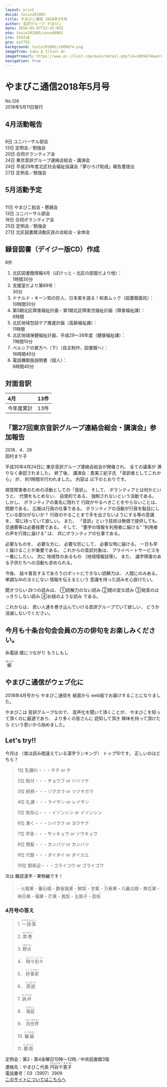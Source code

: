 ```yaml
---
layout: print
docid: tusin201805
title: やまびこ通信 2018年5月号 
author: 音訳グループ やまびこ
date: 2018-05-07T12:42:05Z
oto: tusin201805/sound0001
iro: 5F831B
gra: eaf755
background: tusin201805/1089674.png
imagefrom: kabu @ Illust AC
imagefromurl: https://www.ac-illust.com/main/detail.php?id=1089674&word=%E7%B7%91%E3%81%AE%E3%81%8D%E3%82%89%E3%81%8D%E3%82%89%E8%83%8C%E6%99%AF%E7%B4%A0%E6%9D%90
navigation: true
---
```

   

# <span data-dur="4.096" data-begin="2.050">やまびこ通信2018年5月号</span>

<span data-dur="2.477" data-begin="6.146">No.126</span>  
<span data-dur="4.023" data-begin="8.623">2018年5月11日発行</span>

<!--span data-dur="1.582" data-begin="12.646">読み上げ時間：</span>
<span data-dur="2.509" data-begin="14.228">7分42秒</span-->

## <span data-dur="2.55" data-begin="16.737">4月活動報告</span>

<img class="migi" src="media/tusin201805/cut1.png" alt="" />

<span data-dur="1.011" data-begin="19.287">8日</span>
<span data-dur="2.278" data-begin="20.298">ユニバーサル部会</span>  
<span data-dur="1.487" data-begin="22.576">13日</span>
<span data-dur="2.786" data-begin="24.063">定例会／勉強会</span>  
<span data-dur="1.026" data-begin="26.849">20日</span>
<span data-dur="2.46" data-begin="27.875">合同ボランティア会</span>  
<span data-dur="1.391" data-begin="30.335">24日</span>
<span data-dur="4.923" data-begin="31.726">東京音訳グループ連絡会総会・講演会</span>  
<span data-dur="1.391" data-begin="36.649">24日</span>
<span data-dur="7.124" data-begin="38.040">平成29年度北区社会福祉協議会「夢ひろげ助成」報告書提出</span>  
<span data-dur="1.628" data-begin="45.164">27日</span>
<span data-dur="2.785" data-begin="46.792">定例会／勉強会</span>

## <span data-dur="2.499" data-begin="49.577">5月活動予定</span>

<img class="migi" src="media/tusin201805/cut2.png" alt="" />

<span data-dur="1.497" data-begin="52.076">11日</span>
<span data-dur="3.339" data-begin="53.573">やまびこ総会・懇親会</span>  
<span data-dur="1.488" data-begin="56.912">13日</span>
<span data-dur="2.277" data-begin="58.400">ユニバーサル部会</span>  
<span data-dur="1.536" data-begin="60.677">18日</span>
<span data-dur="2.459" data-begin="62.213">合同ボランティア会</span>  
<span data-dur="1.496" data-begin="64.672">25日</span>
<span data-dur="2.785" data-begin="66.168">定例会／勉強会</span>  
<span data-dur="1.627" data-begin="68.953">27日</span>
<span data-dur="5.308" data-begin="70.580">北区図書館活動区民の会総会・全体会</span>

## <span data-dur="3.853" data-begin="75.888">録音図書（デイジー版CD）作成</span>

<span data-dur="1.671" data-begin="79.741">8件</span>

1. <span data-dur="5.601" data-begin="82.303">北区図書館情報4月（ぽけっと・北区の部屋だより他）：</span>  
<span data-dur="2.462" data-begin="87.904">1時間30分</span>
2. <span data-dur="2.769" data-begin="91.085">支援室だより第89号：</span>  
<span data-dur="1.901" data-begin="93.854">30分</span>
3. <span data-dur="1.569" data-begin="96.652">ドナルド・キーン</span><span data-dur="1.354" data-begin="98.221">知の巨人、</span><span data-dur="1.666" data-begin="99.575">日本美を語る！</span><span data-dur="1.34" data-begin="101.241">和楽ムック</span><span data-dur="1.555" data-begin="102.581">（図書館委託）：</span>  
<span data-dur="2.479" data-begin="104.136">10時間30分</span>
4. <span data-dur="1.181" data-begin="107.465">第5期</span><span data-dur="2.582" data-begin="108.646">北区障害福祉計画・</span><span data-dur="1.245" data-begin="111.228">第1期</span><span data-dur="2.676" data-begin="112.473">北区障害児福祉計画</span><span data-dur="1.649" data-begin="115.149">（障害福祉課）：</span>  
<span data-dur="1.833" data-begin="116.798">6時間</span>
5. <span data-dur="3.197" data-begin="119.365">北区地域包括ケア推進計画</span><span data-dur="1.51" data-begin="122.562">（高齢福祉課）：</span>  
<span data-dur="2.063" data-begin="124.072">11時間</span>
6. <span data-dur="2.731" data-begin="127.026">北区地域保健福祉計画、</span><span data-dur="2.963" data-begin="129.757">平成29～38年度</span><span data-dur="1.564" data-begin="132.720">（健康福祉課）：</span>  
<span data-dur="2.229" data-begin="134.284">7時間10分</span>
7. <span data-dur="1.758" data-begin="137.379">ペルシアの彼方へ</span><span data-dur="0.725" data-begin="139.137">（下）</span><span data-dur="1.523" data-begin="139.862">（自主制作、</span><span data-dur="1.322" data-begin="141.385">図書館へ）：</span>  
<span data-dur="2.672" data-begin="142.707">16時間40分</span>
8. <span data-dur="2.796" data-begin="146.284">電話機取扱説明書</span><span data-dur="0.987" data-begin="149.080">（個人）：</span>  
<span data-dur="2.47" data-begin="150.067">6時間40分</span>

## <span data-dur="2.099" data-begin="152.537">対面音訳</span>

|<span data-dur="1.12" data-begin="154.636">4月</span>|<span data-dur="1.974" data-begin="155.756">13件</span>|
|:---|---:|
|<span data-dur="1.779" data-begin="157.730">今年度累計</span>|<span data-dur="1.975" data-begin="159.509">13件</span>|

## <span data-dur="1.783" data-begin="161.484">「第27回</span><span data-dur="3.183" data-begin="163.267">東京音訳グループ連絡会</span><span data-dur="2.102" data-begin="166.450">総会・講演会」</span><span data-dur="2.109" data-begin="168.552">参加報告</span>

<span data-dur="3.525" data-begin="170.661">2018．4．28</span>  
<span data-dur="1.875" data-begin="174.186">田村まり子</span>

<span data-dur="3.279" data-begin="176.061">平成30年4月24日に</span>
<span data-dur="4.745" data-begin="179.340">東京音訳グループ連絡会総会が開催され、</span>
<span data-dur="1.615" data-begin="184.085">全ての議事が</span>
<span data-dur="3.488" data-begin="185.700">滞りなく承認されました。</span>
<span data-dur="1.306" data-begin="189.188">終了後、</span>
<span data-dur="2.35" data-begin="190.494">講演会：恵美三紀子氏</span>
<span data-dur="2.033" data-begin="192.844">「音訳者としてこれから」</span>
<span data-dur="0.764" data-begin="194.877">が、</span>
<span data-dur="3.487" data-begin="195.641">約1時間半行われました。</span>
<span data-dur="1.298" data-begin="199.128">内容は</span>
<span data-dur="2.953" data-begin="200.426">以下のとおりです。</span>

<span data-dur="4.199" data-begin="203.379">視覚障害者のための活動としての「音訳」。</span>
<span data-dur="1.05" data-begin="207.578">そして、</span>
<span data-dur="2.436" data-begin="208.628">ボランティアとは何かというと、</span>
<span data-dur="1.894" data-begin="211.064">代償をもとめない、</span>
<span data-dur="1.666" data-begin="212.958">自発的である、</span>
<span data-dur="3.377" data-begin="214.624">強制されないという活動である。</span>
<span data-dur="1.038" data-begin="218.001">しかし、</span>
<span data-dur="2.311" data-begin="219.039">ボランティアの美名に隠れて</span>
<span data-dur="2.854" data-begin="221.350">行政がやるべきことをやらないことは、</span>
<span data-dur="2.256" data-begin="224.204">問題である。</span>
<span data-dur="3.235" data-begin="226.460">広報は行政の仕事である。</span>
<span data-dur="4.565" data-begin="229.695">ボランティアの活動が行政を駄目にしている部分がないか？</span>
<span data-dur="4.198" data-begin="234.260">行政のやることまで手を出さないようにする等の意識を、</span>
<span data-dur="2.883" data-begin="238.458">常に持っていて欲しい。</span>
<span data-dur="0.845" data-begin="241.341">また、</span>
<span data-dur="3.67" data-begin="242.186">「音訳」という技術は無償で提供しても、</span>
<span data-dur="3.389" data-begin="245.856">交通費等は必要経費である。</span>
<span data-dur="1.049" data-begin="249.245">そして、</span>
<span data-dur="2.659" data-begin="250.294">&ldquo;墨字の情報を利用者に届ける&rdquo;</span>
<span data-dur="2.591" data-begin="252.953">&ldquo;利用者の声を行政に届ける&rdquo;</span>
<span data-dur="0.733" data-begin="255.544">は、</span>
<span data-dur="3.641" data-begin="256.277">共にボランティアの仕事である。</span>

<span data-dur="1.601" data-begin="259.918">必要なものを、</span>
<span data-dur="1.653" data-begin="261.519">必要な方に、</span>
<span data-dur="1.986" data-begin="263.172">必要な形にして、</span>
<span data-dur="2.832" data-begin="265.158">必要な時に届ける。</span>
<span data-dur="3.945" data-begin="267.990">一日も早く届けることが重要である。</span>
<span data-dur="2.263" data-begin="271.935">これからの音訳対象は、</span>
<span data-dur="3.486" data-begin="274.198">プライベートサービスを一番にしたい。</span>
<span data-dur="1.017" data-begin="277.684">次に</span>
<span data-dur="1.865" data-begin="278.701">地域性のあるもの</span>
<span data-dur="2.643" data-begin="280.566">（地域情報誌等）。</span>
<span data-dur="0.845" data-begin="283.209">また、</span>
<span data-dur="5.084" data-begin="284.054">識字障害のある子供たちへの活動も求められる。</span>

<span data-dur="0.976" data-begin="289.138">今後、</span>
<span data-dur="4.195" data-begin="290.114">益々普及するであろうロボットにできない読解力は、</span>
<span data-dur="2.497" data-begin="294.309">人間にのみある。</span>
<span data-dur="2.522" data-begin="296.806">単調なAIのヨミにない</span>
<span data-dur="2.087" data-begin="299.328">情報を伝えるという</span>
<span data-dur="3.885" data-begin="301.415">意識を持った読みを心掛けたい。</span>

<span data-dur="1.279" data-begin="305.300">聞きづらい</span>
<span data-dur="1.548" data-begin="306.579">四つの読みは、</span>
<span data-dur="2.683" data-begin="308.127">①読解力のない読み</span>
<span data-dur="2.168" data-begin="310.810">②間の変な読み</span>
<span data-dur="2.985" data-begin="312.978">③発音のはっきりしない読み</span>
<span data-dur="2.453" data-begin="315.963">④お経のような読み</span>
<span data-dur="1.86" data-begin="318.416">である。</span>

<span data-dur="1.283" data-begin="320.276">これからは、</span>
<span data-dur="4.312" data-begin="321.559">若い人達を巻き込んでいける音訳グループでいて欲しい、</span>
<span data-dur="3.692" data-begin="325.871">どうか消滅しないでください。</span>

## <span data-dur="1.317" data-begin="329.563">今月も</span><span data-dur="5.52" data-begin="330.880">十条台句会会員の方の俳句をお楽しみください。</span>

<span data-dur="5.436" data-begin="336.400"><span data-dur="1.642" data-begin="341.836">糸電話</span> <span data-dur="1.917" data-begin="343.478">蝶につながり</span> <span data-dur="1.876" data-begin="345.395">もうしもし</span></span>

<span class="haigo" data-dur="2.406" data-begin="347.271"><ruby>郷<rt>(きょう)</rt></ruby></span>


## <span data-dur="2.857" data-begin="349.677">やまびこ通信がウェブ化に</span>

<span data-dur="2.535" data-begin="352.534">2018年4月号から</span>
<span data-dur="1.865" data-begin="355.069">やまびこ通信を</span>
<span data-dur="1.342" data-begin="356.934">紙面から</span>
<span data-dur="4.117" data-begin="358.276">web版でお届けすることになりました。</span>

<span data-dur="1.358" data-begin="362.393">やまびこは</span>
<span data-dur="1.875" data-begin="363.751">音訳グループなので、</span>
<span data-dur="2.482" data-begin="365.626">音声化を聞いて頂くことが、</span>
<span data-dur="3.019" data-begin="368.108">やまびこを知って頂くのに最適であり、</span>
<span data-dur="2.406" data-begin="371.127">より多くの皆さんに</span>
<span data-dur="1.727" data-begin="373.533">認知して頂き</span>
<span data-dur="2.292" data-begin="375.260">興味を持って頂けたら</span>
<span data-dur="3.537" data-begin="377.552">という思いから始めました。</span>

## <span data-dur="1.749" data-begin="381.089">Let's try!!</span>

<span data-dur="1.334" data-begin="382.838">今月は</span>
<span data-dur="3.019" data-begin="384.172">〈実は読み間違えている漢字ランキング〉</span>
<span data-dur="2.782" data-begin="387.191">トップ10です。</span>
<span data-dur="3.245" data-begin="389.973">正しいのはどちら？</span>
<span data-dur="2.815" data-begin="393.218"><!--問題の読み上げは省略--></span>

<blockquote markdown="1">
1位 乳離れ・・・チチ or チ

2位 貼付・・・チョウフ or ハリツケ

3位 続柄・・・ゾクガラ or ツヅキガラ

4位 礼讃・・・ライサン or レイサン

5位 依存心・・・イゾンシン or イソンシン

6位 漸く・・・シバラク or ヨウヤク

7位 早急・・・サッキュウ or ソウキュウ

8位 間髪・・・カンパツ or カンハツ

9位 代替・・・ダイタイ or ダイカエ

10位 御来迎・・・ゴライコウ or ゴライゴウ
</blockquote>

<span data-dur="1.044" data-begin="396.033">次は</span>
<span data-dur="3.103" data-begin="397.077">難読漢字・果物編です！</span>
<span data-dur="2.815" data-begin="400.180"><!--問題の読み上げは省略--></span>

<blockquote markdown="1">
- <ruby>火龍果<rt>(　　　)</rt></ruby><img class="migi" src="media/tusin201805/cut3.png" alt="" />
- <ruby>蕃石榴<rt>(　　　)</rt></ruby>
- <ruby>麝香猫果<rt>(　　　　)</rt></ruby>
- <ruby>鰐梨<rt>(　　)</rt></ruby>
- <ruby>甘蕉<rt>(　　)</rt></ruby>
- <ruby>万寿果・凡蕃瓜樹<rt>(　　　　　　　　)</rt></ruby>
- <ruby>無花果・映日果<rt>(　　　　　　　)</rt></ruby>
- <ruby>檬果・芒果<rt>(　　　　　)</rt></ruby>
- <ruby>鳳梨<rt>(　　)</rt></ruby>
- <ruby>五斂子<rt>(　　　)</rt></ruby>
- <ruby>茘枝<rt>(　　)</rt></ruby>
</blockquote>

### <span data-dur="2.336" data-begin="402.995">4月号の答え</span>

<blockquote markdown="1">
<span data-dur="0.89" data-begin="405.331">1.</span>
<span data-dur="1.871" data-begin="406.221"><ruby>一段落<rt>(いちだんらく)</rt></ruby></span>

<span data-dur="0.718" data-begin="408.092">2.</span>
<span data-dur="1.677" data-begin="408.810"><ruby>席巻<rt>(せっけん)</rt></ruby></span>

<span data-dur="0.896" data-begin="410.487">3.</span>
<span data-dur="1.572" data-begin="411.383"><ruby>野点<rt>(のだて)</rt></ruby></span>

<span data-dur="0.85" data-begin="412.955">4．</span>
<span data-dur="1.996" data-begin="413.805"><ruby>時々刻々<rt>(じじこっこく)</rt></ruby></span>

<span data-dur="0.733" data-begin="415.801">5．</span>
<span data-dur="1.597" data-begin="416.534"><ruby>好事家<rt>(こうずか)</rt></ruby></span>

<span data-dur="0.891" data-begin="418.131">6．</span>
<span data-dur="1.597" data-begin="419.022"><ruby>洒脱<rt>(しゃだつ)</rt></ruby></span>

<span data-dur="0.866" data-begin="420.619">7.</span>
<span data-dur="1.632" data-begin="421.485"><ruby>訥弁<rt>(とつべん)</rt></ruby></span>

<span data-dur="0.906" data-begin="423.117">8．</span>
<span data-dur="1.551" data-begin="424.023"><ruby>海鼠<rt>(なまこ)</rt></ruby></span>

<span data-dur="0.855" data-begin="425.574">9．</span>
<span data-dur="1.792" data-begin="426.429"><ruby>月世界<rt>(げっせかい)</rt></ruby></span>

<span data-dur="0.838" data-begin="428.221">10.</span>
<span data-dur="1.581" data-begin="429.059"><ruby>蝙蝠<rt>(こうもり)</rt></ruby></span>

<span data-dur="1.218" data-begin="430.640">11.</span>
<span data-dur="1.596" data-begin="431.858"><ruby>驟雨<rt>(しゅうう)</rt></ruby></span>
</blockquote>

<span data-dur="6.967" data-begin="433.454">定例会：第2・第4金曜日10時～12時／中央図書館3階</span>  
<span data-dur="4.324" data-begin="440.421">連絡先：やまびこ代表 <ruby>円谷千恵子<rt>(ツムラヤ・チエコ)</rt></ruby></span>  
<span data-dur="5.372" data-begin="444.745">電話番号：03（3907）2909</span>  
<span data-dur="2.383" data-begin="450.117"><a href="mailto:ymbk2016ml@gmail.com?Subject=やまびこウェブサイトについて" data-dur="2.252" data-begin="452.500">このサイトについてはこちらへ</a></span>
<span data-dur="5.897" data-begin="454.752"><!--以上でやまびこ通信2018年5月号を終わります。--></span>
